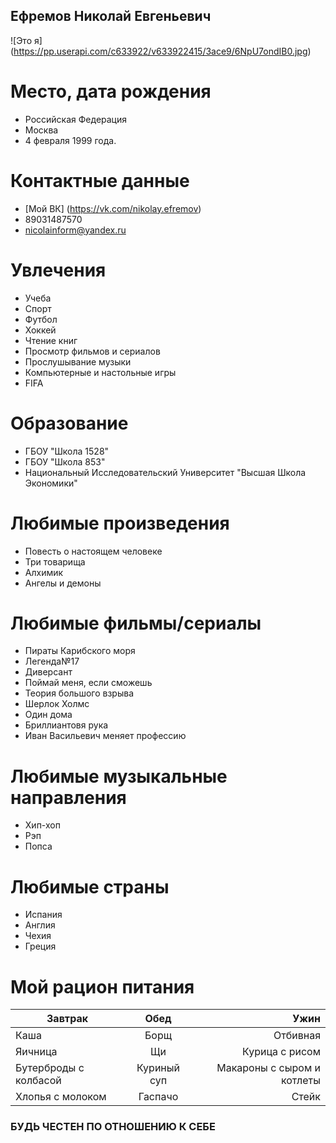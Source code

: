 ## Ефремов Николай Евгеньевич
![Это я] (https://pp.userapi.com/c633922/v633922415/3ace9/6NpU7ondIB0.jpg)

Место, дата рождения 
===================
- Российская Федерация 
- Москва
- 4 февраля 1999 года.

Контактные данные 
===================
- [Мой ВК] (https://vk.com/nikolay.efremov)
- 89031487570
- nicolainform@yandex.ru

Увлечения  
==============
* Учеба 
* Спорт
* Футбол
* Хоккей
* Чтение книг
* Просмотр фильмов и сериалов
* Прослушывание музыки 
* Компьютерные и настольные игры 
* FIFA

Образование 
===========
* ГБОУ "Школа 1528"
* ГБОУ "Школа 853"
* Национальный Исследовательский Университет "Высшая Школа Экономики"

Любимые произведения 
=============
* Повесть о настоящем человеке 
* Три товарища
* Алхимик
* Ангелы и демоны

Любимые фильмы/сериалы
============
* Пираты Карибского моря 
* Легенда№17
* Диверсант
* Поймай меня, если сможешь
* Теория большого взрыва
* Шерлок Холмс
* Один дома
* Бриллиантовя рука
* Иван Васильевич меняет профессию 

Любимые музыкальные направления
=============
* Хип-хоп
* Рэп
* Попса

Любимые страны
=================
* Испания
* Англия
* Чехия
* Греция

Мой рацион питания
==============
Завтрак|Обед|Ужин
---|:---:|---:
Каша|Борщ|Отбивная
Яичница|Щи|Курица с рисом
Бутерброды с колбасой|Куриный суп|Макароны с сыром и котлеты
Хлопья с молоком|Гаспачо|Стейк

### БУДЬ ЧЕСТЕН ПО ОТНОШЕНИЮ К СЕБЕ


